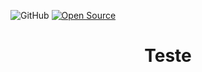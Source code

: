 
![GitHub](https://img.shields.io/github/license/ArthurMaverick/Limoncut) [![Open Source](https://badges.frapsoft.com/os/v1/open-source.svg?v=103)](https://opensource.org/)

<h1 align="center">Teste</h1>








